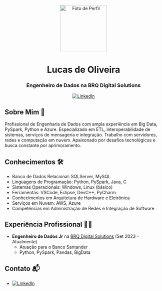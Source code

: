 <!-- Cabeçalho -->
<p align="center">
  <img src="https://avatars.githubusercontent.com/u/91337785?v=4" alt="Foto de Perfil" width="150" height="150">
</p>
<h1 align="center">Lucas de Oliveira</h1>
<h3 align="center">Engenheiro de Dados na BRQ Digital Solutions</h3>

<!-- Ícones de Redes Sociais -->
<p align="center">
  <a href="https://www.linkedin.com/in/oliveiraolucas">
    <img src="https://img.shields.io/badge/LinkedIn-0077B5?style=flat&logo=linkedin&logoColor=white" alt="LinkedIn">
  </a>
</p>

## Sobre Mim 🚀

Profissional de Engenharia de Dados com ampla experiência em Big Data, PySpark, Python e Azure. Especializado em ETL, interoperabilidade de sistemas, serviços de mensageria e integração. Trabalho com servidores, redes e computação em nuvem. Apaixonado por desafios tecnológicos e busca constante por aprimoramento.

## Conhecimentos 🛠️

- Banco de Dados Relacional: SQLServer, MySQL
- Linguagens de Programação: Python, PySpark, Java, C
- Sistemas Operacionais: Windows, Linux (básico)
- Ferramentas: VSCode, Eclipse, DevC++, PyCharm
- Conhecimentos em Arquitetura de Hardware e Eletrônica
- Serviços em Nuvem: AWS, Azure
- Competências em Administração de Redes e Integração de Software

## Experiência Profissional 👨‍💼

- **Engenheiro de Dados Jr** na [BRQ Digital Solutions](https://github.com/BRQ) (Set 2023 - Atualmente)
  - Atuação para o Banco Santander
  - Python, PySpark, Pandas, BigData

## Contato 📬

- [![LinkedIn](https://img.shields.io/badge/LinkedIn-0077B5?style=for-the-badge&logo=linkedin&logoColor=white)](https://www.linkedin.com/in/oliveiraolucas)
